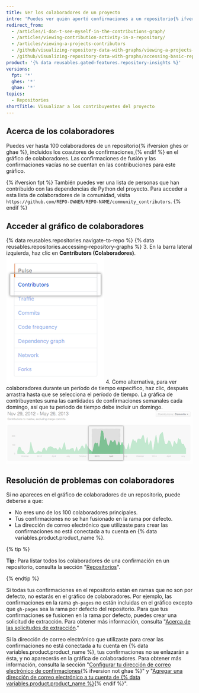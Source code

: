 ```yaml
---
title: Ver los colaboradores de un proyecto
intro: 'Puedes ver quién aportó confirmaciones a un repositorio{% ifversion fpt %} y sus dependencias{% endif %}.'
redirect_from:
  - /articles/i-don-t-see-myself-in-the-contributions-graph/
  - /articles/viewing-contribution-activity-in-a-repository/
  - /articles/viewing-a-projects-contributors
  - /github/visualizing-repository-data-with-graphs/viewing-a-projects-contributors
  - /github/visualizing-repository-data-with-graphs/accessing-basic-repository-data/viewing-a-projects-contributors
product: '{% data reusables.gated-features.repository-insights %}'
versions:
  fpt: '*'
  ghes: '*'
  ghae: '*'
topics:
  - Repositories
shortTitle: Visualizar a los contribuyentes del proyecto
---
```


## Acerca de los colaboradores

Puedes ver hasta 100 colaboradores de un repositorio{% ifversion ghes or ghae %}, incluidos los coautores de confirmaciones,{% endif %} en el gráfico de colaboradores. Las confirmaciones de fusión y las confirmaciones vacías no se cuentan en las contribuciones para este gráfico.

{% ifversion fpt %}
También puedes ver una lista de personas que han contribuido con las dependencias de Python del proyecto. Para acceder a esta lista de colaboradores de la comunidad, visita `https://github.com/REPO-OWNER/REPO-NAME/community_contributors`.
{% endif %}

## Acceder al gráfico de colaboradores

{% data reusables.repositories.navigate-to-repo %}
{% data reusables.repositories.accessing-repository-graphs %}
3. En la barra lateral izquierda, haz clic en **Contributors (Colaboradores)**. ![Pestaña de colaboradores](/assets/images/help/graphs/contributors_tab.png)
4. Como alternativa, para ver colaboradores durante un período de tiempo específico, haz clic, después arrastra hasta que se selecciona el período de tiempo. La gráfica de contribuyentes suma las cantidades de confirmaciones semanales cada domingo, así que tu periodo de tiempo debe incluir un domingo. ![Rango de tiempo seleccionado en el gráfico de colaboradores](/assets/images/help/graphs/repo_contributors_click_drag_graph.png)

## Resolución de problemas con colaboradores

Si no apareces en el gráfico de colaboradores de un repositorio, puede deberse a que:
- No eres uno de los 100 colaboradores principales.
- Tus confirmaciones no se han fusionado en la rama por defecto.
- La dirección de correo electrónico que utilizaste para crear las confirmaciones no está conectada a tu cuenta en {% data variables.product.product_name %}.

{% tip %}

**Tip:** Para listar todos los colaboradores de una confirmación en un repositorio, consulta la sección "[Repositorios](/rest/reference/repos#list-contributors)".

{% endtip %}

Si todas tus confirmaciones en el repositorio están en ramas que no son por defecto, no estarás en el gráfico de colaboradores. Por ejemplo, las confirmaciones en la rama `gh-pages` no están incluidas en el gráfico excepto que `gh-pages` sea la rama por defecto del repositorio. Para que tus confirmaciones se fusionen en la rama por defecto, puedes crear una solicitud de extracción. Para obtener más información, consulta "[Acerca de las solicitudes de extracción](/articles/about-pull-requests)."

Si la dirección de correo electrónico que utilizaste para crear las confirmaciones no está conectada a tu cuenta en {% data variables.product.product_name %}, tus confirmaciones no se enlazarán a ésta, y no aparecerás en la gráfica de colaboradores. Para obtener más información, consulta la sección "[Configurar tu dirección de correo electrónico de confirmaciones](/articles/setting-your-commit-email-address){% ifversion not ghae %}" y "[Agregar una dirección de correo electrónico a tu cuenta de {% data variables.product.product_name %}](/articles/adding-an-email-address-to-your-github-account){% endif %}".
